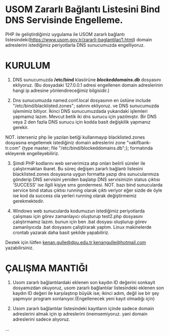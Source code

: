 # USOM Zararlı Bağlantı Listesini Bind DNS Servisinde Engelleme.

PHP ile geliştirdiğimiz uygulama ile USOM zararlı bağlantı listesindeki(https://www.usom.gov.tr/zararli-baglantilar/1.html) domain adreslerini istediğimiz periyotlarla DNS sunucumuzda engelliyoruz.

# KURULUM

1. DNS sunucumuzda **/etc/bind** klasörüne ***blockeddomains.db*** dosyasını ekliyoruz. (Bu dosyadaki 127.0.0.1 adresi engellenen domain adreslerinin hangi ip adresine yönlendireceğimiz bilgisidir.)

2. Dns sunucumuzda named.conf.local dosyasının en üstüne include "/etc/bind/blacklisted.zones"; satırını ekliyoruz. ve DNS sunucumuzda işlemimiz bitiyor. İkinci DNS sunucumuzdada yukarıdaki işlemleri yapmamız lazım. Mevcut betik iki dns sunucu için yazılmıştır. Bir DNS veya 2 den fazla DNS sunucu için kodda basit değişkilik yapmanız gerekir.

NOT. isterseniz php ile yazılan betiği kullanmayıp blacklisted.zones dosyasına engellemek istediğiniz domain adreslerini 
zone "vakifbank-tr.com" {type master; file "/etc/bind/blockeddomains.db";};
formatında ekleyerek engelleyebiliriz.

3. Şimdi PHP kodlarını web serverimiza atıp onları belirli süreler ile çalıştırmaktan ibaret. 
Bu süreç değişen zararlı bağlantı listesini blacklisted.zones dosyasına uygun formatta yazıp dns sunucularımıza gönderip DNS servisini yeniden başlatıp DNS servisimizin status çıktısı 'SUCCESS' ise ilgili kişiye sms gondermesi. 
NOT. bazı bind sunucularda service bind status çıktısı running olarak çıktı veriyor eğer sizde de öyle ise kod da success ola yerleri running olarak değiştirmemiz gerekmektedir.

4. Windows web sunucularda kodumuzun istediğimiz periyotlarda çalışması için görev zamanlayıcı oluşturup test2.php dosyasını çalıştırmamız lazım. bunun için ben .bat dosyası oluşturup görev zamanlıyıcıda .bat dosyasını çaliştirarak yaptım. Linux makinelerde crontab yazarak daha basit şekilde yapabiliriz.

Destek için lütfen kenan.gulle@dpu.edu.tr,kenangulle@hotmail.com yazabilirsiniz.


# ÇALIŞMA MANTIĞI

1. Usom zararlı bağlantılardaki eklenen son kaydın ID değerini sonkayit dosyamızdan okuyoruz, usom zararlı bağlantılar listesindeki eklenen son kaydın ID değeri ile karşılaştırıp büyük ise; ikinci adım, değil ise bir şey yapmıyor program sonlanıyor.(Engellenecek yeni kayıt olmadığı için)

2. Usom zararlı bağlantılar listesindeki kayıtların içinde sadece domain adreslerini almak için ip adreslerini önemsemiyoruz. yani domain adreslerini sadece alıyoruz.

...
